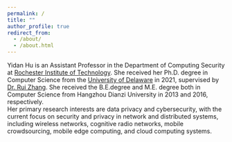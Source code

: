 ```yaml
---
permalink: /
title: ""
author_profile: true
redirect_from: 
  - /about/
  - /about.html
---
```


Yidan Hu is an Assistant Professor in the Department of Computing Security at <a href='https://www.rit.edu/' target='_blank'>Rochester Institute of Technology</a>. She received her Ph.D. degree in Computer Science from the <a href='https://www.udel.edu/' target='_blank'>University of Delaware</a> in 2021, supervised by <a href='https://www.eecis.udel.edu/~ruizhang/' target='_blank'>Dr. Rui Zhang</a>. She received the B.E.degree and M.E. degree both in Computer Science from Hangzhou Dianzi University in 2013 and 2016, respectively.</br>Her primary research interests are data privacy and cybersecurity, with the current focus on security and privacy in network and distributed systems, including wireless networks, cognitive radio networks, mobile crowdsourcing, mobile edge computing, and cloud computing systems.
